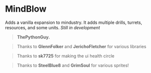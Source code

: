 # MindBlow

Adds a vanilla expansion to mindustry. It adds multiple drills, turrets, resources, and some units. 
*Still in development*

> **ThePythonGuy.**

> Thanks to **GlennFolker** and **JerichoFletcher** for various libraries

> Thanks to **sk7725** for making the ui health circle

> Thanks to **SteelBlue8** and **GrimSoul** for various sprites!
